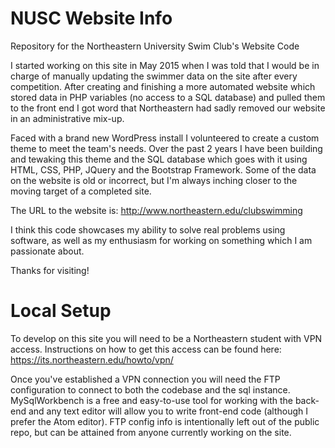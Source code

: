 # NUSC Website Info
Repository for the Northeastern University Swim Club's Website Code

I started working on this site in May 2015 when I was told that I would be in charge of manually updating the swimmer data on the site after every competition. After creating and finishing a more automated website which stored data in PHP variables (no access to a SQL database) and pulled them to the front end I got word that Northeastern had sadly removed our website in an administrative mix-up.

Faced with a brand new WordPress install I volunteered to create a custom theme to meet the team's needs. Over the past 2 years I have been building and tewaking this theme and the SQL database which goes with it using HTML, CSS, PHP, JQuery and the Bootstrap Framework. Some of the data on the website is old or incorrect, but I'm always inching closer to the moving target of a completed site.

The URL to the website is: http://www.northeastern.edu/clubswimming

I think this code showcases my ability to solve real problems using software, as well as my enthusiasm for working on something which I am passionate about.

Thanks for visiting!

# Local Setup
To develop on this site you will need to be a Northeastern student with VPN access. Instructions on how to get this access can be found here: https://its.northeastern.edu/howto/vpn/

Once you've established a VPN connection you will need the FTP configuration to connect to both the codebase and the sql instance. MySqlWorkbench is a free and easy-to-use tool for working with the back-end and any text editor will allow you to write front-end code (although I prefer the Atom editor). FTP config info is intentionally left out of the public repo, but can be attained from anyone currently working on the site.
